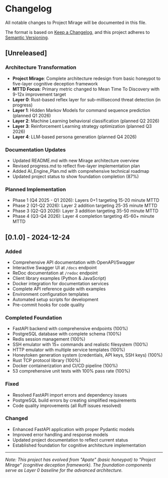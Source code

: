 # Changelog

All notable changes to Project Mirage will be documented in this file.

The format is based on [Keep a Changelog](https://keepachangelog.com/en/1.0.0/),
and this project adheres to [Semantic Versioning](https://semver.org/spec/v2.0.0.html).

## [Unreleased]

### Architecture Transformation

- **Project Mirage**: Complete architecture redesign from basic honeypot to five-layer cognitive deception framework
- **MTTD Focus**: Primary metric changed to Mean Time To Discovery with 9-12x improvement target
- **Layer 0**: Rust-based reflex layer for sub-millisecond threat detection (in progress)
- **Layer 1**: Hidden Markov Models for command sequence prediction (planned Q1 2026)
- **Layer 2**: Machine Learning behavioral classification (planned Q2 2026)
- **Layer 3**: Reinforcement Learning strategy optimization (planned Q3 2026)
- **Layer 4**: LLM-based persona generation (planned Q4 2026)

### Documentation Updates

- Updated README.md with new Mirage architecture overview
- Revised progress.md to reflect five-layer implementation plan
- Added AI_Engine_Plan.md with comprehensive technical roadmap
- Updated project status to show foundation completion (87%)

### Planned Implementation

- Phase 1 (Q4 2025 - Q1 2026): Layers 0+1 targeting 15-20 minute MTTD
- Phase 2 (Q1-Q2 2026): Layer 2 addition targeting 25-35 minute MTTD  
- Phase 3 (Q2-Q3 2026): Layer 3 addition targeting 35-50 minute MTTD
- Phase 4 (Q3-Q4 2026): Layer 4 completion targeting 45-60+ minute MTTD

## [0.1.0] - 2024-12-24

### Added

- Comprehensive API documentation with OpenAPI/Swagger
- Interactive Swagger UI at `/docs` endpoint
- ReDoc documentation at `/redoc` endpoint
- Client library examples (Python & JavaScript)
- Docker integration for documentation services
- Complete API reference guide with examples
- Environment configuration templates
- Automated setup scripts for development
- Pre-commit hooks for code quality

### Completed Foundation

- FastAPI backend with comprehensive endpoints (100%)
- PostgreSQL database with complete schema (100%)
- Redis session management (100%)
- SSH emulator with 15+ commands and realistic filesystem (100%)
- HTTP emulator with multiple service templates (100%)
- Honeytoken generation system (credentials, API keys, SSH keys) (100%)
- Rust TCP protocol library (100%)
- Docker containerization and CI/CD pipeline (100%)
- 53 comprehensive unit tests with 100% pass rate (100%)

### Fixed

- Resolved FastAPI import errors and dependency issues
- PostgreSQL build errors by creating simplified requirements
- Code quality improvements (all Ruff issues resolved)

### Changed

- Enhanced FastAPI application with proper Pydantic models
- Improved error handling and response models
- Updated project documentation to reflect current status
- Established foundation for cognitive architecture implementation

---

*Note: This project has evolved from "Apate" (basic honeypot) to "Project Mirage" (cognitive deception framework). The foundation components serve as Layer 0 baseline for the advanced architecture.*